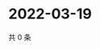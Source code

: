 # 2022-03-19

共 0 条

<!-- BEGIN WEIBO -->
<!-- 最后更新时间 Sat Mar 19 2022 01:14:16 GMT+0800 (China Standard Time) -->

<!-- END WEIBO -->
